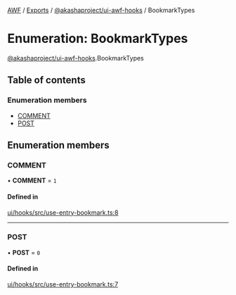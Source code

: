 [AWF](../README.md) / [Exports](../modules.md) / [@akashaproject/ui-awf-hooks](../modules/_akashaproject_ui_awf_hooks.md) / BookmarkTypes

# Enumeration: BookmarkTypes

[@akashaproject/ui-awf-hooks](../modules/_akashaproject_ui_awf_hooks.md).BookmarkTypes

## Table of contents

### Enumeration members

- [COMMENT](_akashaproject_ui_awf_hooks.BookmarkTypes.md#comment)
- [POST](_akashaproject_ui_awf_hooks.BookmarkTypes.md#post)

## Enumeration members

### COMMENT

• **COMMENT** = `1`

#### Defined in

[ui/hooks/src/use-entry-bookmark.ts:8](https://github.com/AKASHAorg/akasha-world-framework/blob/d41b6a20/ui/hooks/src/use-entry-bookmark.ts#L8)

___

### POST

• **POST** = `0`

#### Defined in

[ui/hooks/src/use-entry-bookmark.ts:7](https://github.com/AKASHAorg/akasha-world-framework/blob/d41b6a20/ui/hooks/src/use-entry-bookmark.ts#L7)
